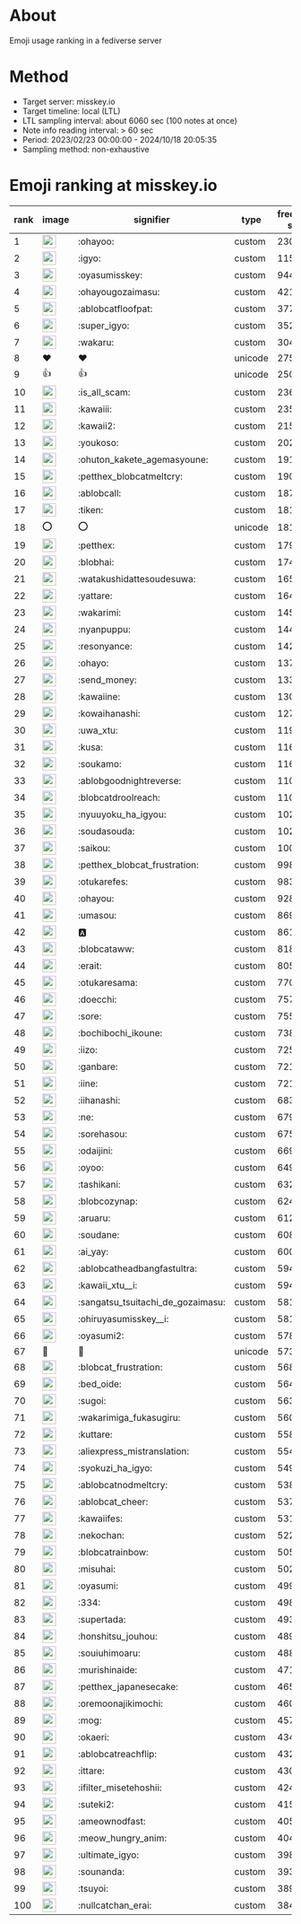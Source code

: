 # About
Emoji usage ranking in a fediverse server

# Method
- Target server: misskey.io
- Target timeline: local (LTL)
- LTL sampling interval: about 6060 sec (100 notes at once)
- Note info reading interval: > 60 sec
- Period: 2023/02/23 00:00:00 - 2024/10/18 20:05:35 
- Sampling method: non-exhaustive

# Emoji ranking at misskey.io

|rank|image|signifier|type|frequency score|
|----|----|----|----|----|
|1|<img height="24" src="https://misskey.io/emoji/ohayoo.webp">|:ohayoo:|custom|230071|
|2|<img height="24" src="https://misskey.io/emoji/igyo.webp">|:igyo:|custom|115915|
|3|<img height="24" src="https://misskey.io/emoji/oyasumisskey.webp">|:oyasumisskey:|custom|94464|
|4|<img height="24" src="https://misskey.io/emoji/ohayougozaimasu.webp">|:ohayougozaimasu:|custom|42117|
|5|<img height="24" src="https://misskey.io/emoji/ablobcatfloofpat.webp">|:ablobcatfloofpat:|custom|37785|
|6|<img height="24" src="https://misskey.io/emoji/super_igyo.webp">|:super_igyo:|custom|35291|
|7|<img height="24" src="https://misskey.io/emoji/wakaru.webp">|:wakaru:|custom|30491|
|8|❤|❤|unicode|27580|
|9|👍|👍|unicode|25022|
|10|<img height="24" src="https://misskey.io/emoji/is_all_scam.webp">|:is_all_scam:|custom|23636|
|11|<img height="24" src="https://misskey.io/emoji/kawaiii.webp">|:kawaiii:|custom|23569|
|12|<img height="24" src="https://misskey.io/emoji/kawaii2.webp">|:kawaii2:|custom|21548|
|13|<img height="24" src="https://misskey.io/emoji/youkoso.webp">|:youkoso:|custom|20297|
|14|<img height="24" src="https://misskey.io/emoji/ohuton_kakete_agemasyoune.webp">|:ohuton_kakete_agemasyoune:|custom|19127|
|15|<img height="24" src="https://misskey.io/emoji/petthex_blobcatmeltcry.webp">|:petthex_blobcatmeltcry:|custom|19073|
|16|<img height="24" src="https://misskey.io/emoji/ablobcall.webp">|:ablobcall:|custom|18753|
|17|<img height="24" src="https://misskey.io/emoji/tiken.webp">|:tiken:|custom|18154|
|18|⭕|⭕|unicode|18154|
|19|<img height="24" src="https://misskey.io/emoji/petthex.webp">|:petthex:|custom|17961|
|20|<img height="24" src="https://misskey.io/emoji/blobhai.webp">|:blobhai:|custom|17437|
|21|<img height="24" src="https://misskey.io/emoji/watakushidattesoudesuwa.webp">|:watakushidattesoudesuwa:|custom|16517|
|22|<img height="24" src="https://misskey.io/emoji/yattare.webp">|:yattare:|custom|16449|
|23|<img height="24" src="https://misskey.io/emoji/wakarimi.webp">|:wakarimi:|custom|14567|
|24|<img height="24" src="https://misskey.io/emoji/nyanpuppu.webp">|:nyanpuppu:|custom|14429|
|25|<img height="24" src="https://misskey.io/emoji/resonyance.webp">|:resonyance:|custom|14259|
|26|<img height="24" src="https://misskey.io/emoji/ohayo.webp">|:ohayo:|custom|13797|
|27|<img height="24" src="https://misskey.io/emoji/send_money.webp">|:send_money:|custom|13347|
|28|<img height="24" src="https://misskey.io/emoji/kawaiine.webp">|:kawaiine:|custom|13093|
|29|<img height="24" src="https://misskey.io/emoji/kowaihanashi.webp">|:kowaihanashi:|custom|12740|
|30|<img height="24" src="https://misskey.io/emoji/uwa_xtu.webp">|:uwa_xtu:|custom|11997|
|31|<img height="24" src="https://misskey.io/emoji/kusa.webp">|:kusa:|custom|11660|
|32|<img height="24" src="https://misskey.io/emoji/soukamo.webp">|:soukamo:|custom|11626|
|33|<img height="24" src="https://misskey.io/emoji/ablobgoodnightreverse.webp">|:ablobgoodnightreverse:|custom|11078|
|34|<img height="24" src="https://misskey.io/emoji/blobcatdroolreach.webp">|:blobcatdroolreach:|custom|11004|
|35|<img height="24" src="https://misskey.io/emoji/nyuuyoku_ha_igyou.webp">|:nyuuyoku_ha_igyou:|custom|10280|
|36|<img height="24" src="https://misskey.io/emoji/soudasouda.webp">|:soudasouda:|custom|10227|
|37|<img height="24" src="https://misskey.io/emoji/saikou.webp">|:saikou:|custom|10072|
|38|<img height="24" src="https://misskey.io/emoji/petthex_blobcat_frustration.webp">|:petthex_blobcat_frustration:|custom|9985|
|39|<img height="24" src="https://misskey.io/emoji/otukarefes.webp">|:otukarefes:|custom|9836|
|40|<img height="24" src="https://misskey.io/emoji/ohayou.webp">|:ohayou:|custom|9281|
|41|<img height="24" src="https://misskey.io/emoji/umasou.webp">|:umasou:|custom|8691|
|42|<img height="24" src="https://misskey.io/emoji/a.webp">|:a:|custom|8619|
|43|<img height="24" src="https://misskey.io/emoji/blobcataww.webp">|:blobcataww:|custom|8186|
|44|<img height="24" src="https://misskey.io/emoji/erait.webp">|:erait:|custom|8052|
|45|<img height="24" src="https://misskey.io/emoji/otukaresama.webp">|:otukaresama:|custom|7700|
|46|<img height="24" src="https://misskey.io/emoji/doecchi.webp">|:doecchi:|custom|7577|
|47|<img height="24" src="https://misskey.io/emoji/sore.webp">|:sore:|custom|7554|
|48|<img height="24" src="https://misskey.io/emoji/bochibochi_ikoune.webp">|:bochibochi_ikoune:|custom|7382|
|49|<img height="24" src="https://misskey.io/emoji/iizo.webp">|:iizo:|custom|7252|
|50|<img height="24" src="https://misskey.io/emoji/ganbare.webp">|:ganbare:|custom|7214|
|51|<img height="24" src="https://misskey.io/emoji/iine.webp">|:iine:|custom|7214|
|52|<img height="24" src="https://misskey.io/emoji/iihanashi.webp">|:iihanashi:|custom|6835|
|53|<img height="24" src="https://misskey.io/emoji/ne.webp">|:ne:|custom|6797|
|54|<img height="24" src="https://misskey.io/emoji/sorehasou.webp">|:sorehasou:|custom|6751|
|55|<img height="24" src="https://misskey.io/emoji/odaijini.webp">|:odaijini:|custom|6694|
|56|<img height="24" src="https://misskey.io/emoji/oyoo.webp">|:oyoo:|custom|6490|
|57|<img height="24" src="https://misskey.io/emoji/tashikani.webp">|:tashikani:|custom|6323|
|58|<img height="24" src="https://misskey.io/emoji/blobcozynap.webp">|:blobcozynap:|custom|6244|
|59|<img height="24" src="https://misskey.io/emoji/aruaru.webp">|:aruaru:|custom|6128|
|60|<img height="24" src="https://misskey.io/emoji/soudane.webp">|:soudane:|custom|6086|
|61|<img height="24" src="https://misskey.io/emoji/ai_yay.webp">|:ai_yay:|custom|6002|
|62|<img height="24" src="https://misskey.io/emoji/ablobcatheadbangfastultra.webp">|:ablobcatheadbangfastultra:|custom|5945|
|63|<img height="24" src="https://misskey.io/emoji/kawaii_xtu__i.webp">|:kawaii_xtu__i:|custom|5941|
|64|<img height="24" src="https://misskey.io/emoji/sangatsu_tsuitachi_de_gozaimasu.webp">|:sangatsu_tsuitachi_de_gozaimasu:|custom|5818|
|65|<img height="24" src="https://misskey.io/emoji/ohiruyasumisskey__i.webp">|:ohiruyasumisskey__i:|custom|5810|
|66|<img height="24" src="https://misskey.io/emoji/oyasumi2.webp">|:oyasumi2:|custom|5781|
|67|🎉|🎉|unicode|5736|
|68|<img height="24" src="https://misskey.io/emoji/blobcat_frustration.webp">|:blobcat_frustration:|custom|5685|
|69|<img height="24" src="https://misskey.io/emoji/bed_oide.webp">|:bed_oide:|custom|5649|
|70|<img height="24" src="https://misskey.io/emoji/sugoi.webp">|:sugoi:|custom|5633|
|71|<img height="24" src="https://misskey.io/emoji/wakarimiga_fukasugiru.webp">|:wakarimiga_fukasugiru:|custom|5605|
|72|<img height="24" src="https://misskey.io/emoji/kuttare.webp">|:kuttare:|custom|5584|
|73|<img height="24" src="https://misskey.io/emoji/aliexpress_mistranslation.webp">|:aliexpress_mistranslation:|custom|5547|
|74|<img height="24" src="https://misskey.io/emoji/syokuzi_ha_igyo.webp">|:syokuzi_ha_igyo:|custom|5497|
|75|<img height="24" src="https://misskey.io/emoji/ablobcatnodmeltcry.webp">|:ablobcatnodmeltcry:|custom|5389|
|76|<img height="24" src="https://misskey.io/emoji/ablobcat_cheer.webp">|:ablobcat_cheer:|custom|5370|
|77|<img height="24" src="https://misskey.io/emoji/kawaiifes.webp">|:kawaiifes:|custom|5315|
|78|<img height="24" src="https://misskey.io/emoji/nekochan.webp">|:nekochan:|custom|5228|
|79|<img height="24" src="https://misskey.io/emoji/blobcatrainbow.webp">|:blobcatrainbow:|custom|5056|
|80|<img height="24" src="https://misskey.io/emoji/misuhai.webp">|:misuhai:|custom|5024|
|81|<img height="24" src="https://misskey.io/emoji/oyasumi.webp">|:oyasumi:|custom|4995|
|82|<img height="24" src="https://misskey.io/emoji/334.webp">|:334:|custom|4980|
|83|<img height="24" src="https://misskey.io/emoji/supertada.webp">|:supertada:|custom|4936|
|84|<img height="24" src="https://misskey.io/emoji/honshitsu_jouhou.webp">|:honshitsu_jouhou:|custom|4892|
|85|<img height="24" src="https://misskey.io/emoji/souiuhimoaru.webp">|:souiuhimoaru:|custom|4884|
|86|<img height="24" src="https://misskey.io/emoji/murishinaide.webp">|:murishinaide:|custom|4714|
|87|<img height="24" src="https://misskey.io/emoji/petthex_japanesecake.webp">|:petthex_japanesecake:|custom|4652|
|88|<img height="24" src="https://misskey.io/emoji/oremoonajikimochi.webp">|:oremoonajikimochi:|custom|4601|
|89|<img height="24" src="https://misskey.io/emoji/mog.webp">|:mog:|custom|4570|
|90|<img height="24" src="https://misskey.io/emoji/okaeri.webp">|:okaeri:|custom|4340|
|91|<img height="24" src="https://misskey.io/emoji/ablobcatreachflip.webp">|:ablobcatreachflip:|custom|4328|
|92|<img height="24" src="https://misskey.io/emoji/ittare.webp">|:ittare:|custom|4309|
|93|<img height="24" src="https://misskey.io/emoji/ifilter_misetehoshii.webp">|:ifilter_misetehoshii:|custom|4245|
|94|<img height="24" src="https://misskey.io/emoji/suteki2.webp">|:suteki2:|custom|4153|
|95|<img height="24" src="https://misskey.io/emoji/ameownodfast.webp">|:ameownodfast:|custom|4056|
|96|<img height="24" src="https://misskey.io/emoji/meow_hungry_anim.webp">|:meow_hungry_anim:|custom|4044|
|97|<img height="24" src="https://misskey.io/emoji/ultimate_igyo.webp">|:ultimate_igyo:|custom|3983|
|98|<img height="24" src="https://misskey.io/emoji/sounanda.webp">|:sounanda:|custom|3936|
|99|<img height="24" src="https://misskey.io/emoji/tsuyoi.webp">|:tsuyoi:|custom|3896|
|100|<img height="24" src="https://misskey.io/emoji/nullcatchan_erai.webp">|:nullcatchan_erai:|custom|3844|
